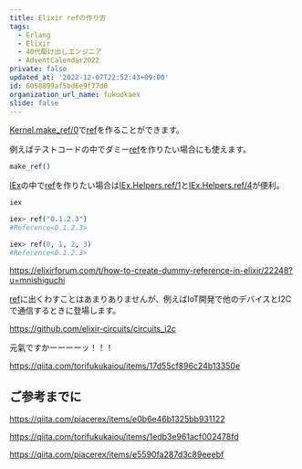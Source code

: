 ```yaml
---
title: Elixir refの作り方
tags:
  - Erlang
  - Elixir
  - 40代駆け出しエンジニア
  - AdventCalendar2022
private: false
updated_at: '2022-12-07T22:52:43+09:00'
id: 6058899af5bd6e9f77d0
organization_url_name: fukuokaex
slide: false
---
```

[IEx.Helpers.ref/1]: https://hexdocs.pm/iex/IEx.Helpers.html#ref/1
[IEx.Helpers.ref/4]: https://hexdocs.pm/iex/IEx.Helpers.html#ref/4
[Kernel.make_ref/0]: https://hexdocs.pm/elixir/Kernel.html#make_ref/0
[Erlang]: https://www.erlang.org/doc/index.html
[Elixir]: https://elixir-lang.org/
[IEx]: https://elixirschool.com/ja/lessons/basics/iex_helpers
[ref]: https://www.erlang.org/doc/reference_manual/data_types.html#reference

[Kernel.make_ref/0]で[ref]を作ることができます。

例えばテストコードの中でダミー[ref]を作りたい場合にも使えます。

```elixir
make_ref()
```

[IEx]の中で[ref]を作りたい場合は[IEx.Helpers.ref/1]と[IEx.Helpers.ref/4]が便利。

```elixir
iex

iex> ref("0.1.2.3")
#Reference<0.1.2.3>

iex> ref(0, 1, 2, 3)
#Reference<0.1.2.3>
```

https://elixirforum.com/t/how-to-create-dummy-reference-in-elixir/22248?u=mnishiguchi

[ref]に出くわすことはあまりありませんが、例えばIoT開発で他のデバイスとI2Cで通信するときに登場します。

https://github.com/elixir-circuits/circuits_i2c

元氣ですかーーーーッ！！！

https://qiita.com/torifukukaiou/items/17d55cf896c24b13350e

## ご参考までに

https://qiita.com/piacerex/items/e0b6e46b1325bb931122

https://qiita.com/torifukukaiou/items/1edb3e961acf002478fd

https://qiita.com/piacerex/items/e5590fa287d3c89eeebf
